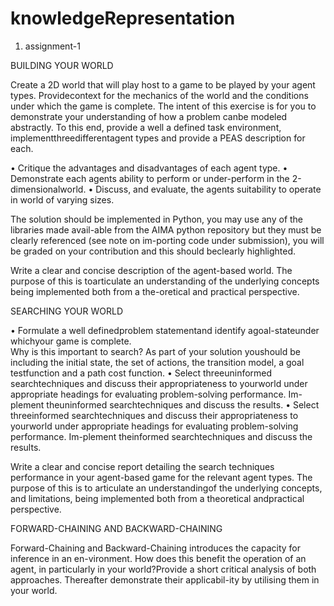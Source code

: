 # knowledgeRepresentation

1. assignment-1

BUILDING  YOUR  WORLD

Create a 2D world that will play host to a game to be played by your agent types. Providecontext for the mechanics of the 
world and the conditions under which the game is complete. The intent of this exercise is for you to demonstrate your 
understanding of how a problem canbe modeled abstractly.  To this end, provide a well a defined task environment, 
implementthreedifferentagent types and provide a PEAS description for each.

•  Critique the advantages and disadvantages of each agent type.
•  Demonstrate  each  agents  ability  to  perform  or  under-perform  in  the  2-dimensionalworld.
•  Discuss, and evaluate, the agents suitability to operate in world of varying sizes.

The solution should be implemented in Python, you may use any of the libraries made avail-able from the AIMA python repository
but they must be clearly referenced (see note on im-porting code under submission), you will be graded on your contribution and 
this should beclearly highlighted.

Write  a  clear  and  concise  description  of  the  agent-based  world.   The  purpose  of  this  is  toarticulate an understanding 
of the underlying concepts being implemented both from a the-oretical and practical perspective.

SEARCHING  YOUR  WORLD

•  Formulate  a  well  definedproblem statementand  identify  agoal-stateunder  whichyour game is complete.  
Why is this important to search?  As part of your solution youshould be including the initial state, the set 
of actions, the transition model, a goal testfunction and a path cost function.
•  Select threeuninformed searchtechniques and discuss their appropriateness to yourworld under appropriate 
headings for evaluating problem-solving performance. Im-plement theuninformed searchtechniques and discuss the results.
•  Select  threeinformed searchtechniques  and  discuss  their  appropriateness  to  yourworld under appropriate headings 
for evaluating problem-solving performance. Im-plement theinformed searchtechniques and discuss the results.

Write a clear and concise report detailing the search techniques performance in your agent-based game for the relevant agent types. 
The purpose of this is to articulate an understandingof the underlying concepts, and limitations, being implemented both from a 
theoretical andpractical perspective.

FORWARD-CHAINING  AND BACKWARD-CHAINING

Forward-Chaining and Backward-Chaining introduces the capacity for inference in an en-vironment.  How does this benefit the operation 
of an agent, in particularly in your world?Provide a short critical analysis of both approaches. Thereafter demonstrate their applicabil-ity 
by utilising them in your world.

